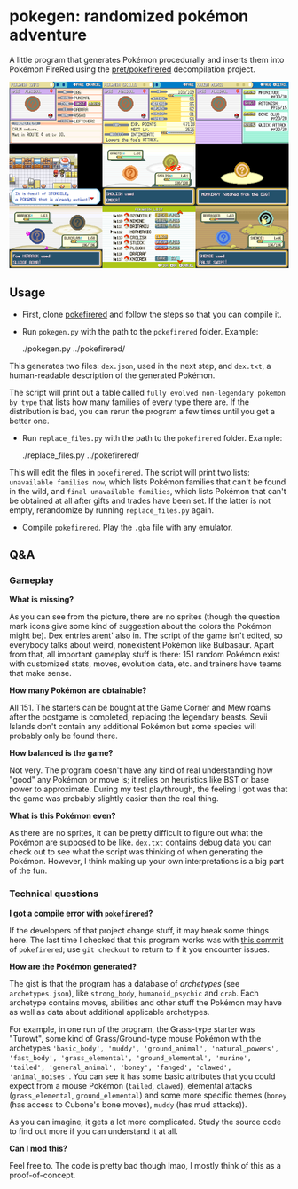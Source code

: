 # pokegen: randomized pokémon adventure

A little program that generates Pokémon procedurally and inserts them into Pokémon FireRed using the [pret/pokefirered](https://github.com/pret/pokefirered/) decompilation project.

![Some screenshots](screenshots.png)

## Usage

* First, clone [pokefirered](https://github.com/pret/pokefirered/) and follow the steps so that you can compile it.

* Run `pokegen.py` with the path to the `pokefirered` folder. Example:

    ./pokegen.py ../pokefirered/

This generates two files: `dex.json`, used in the next step, and `dex.txt`, a human-readable description of the generated Pokémon.

The script will print out a table called `fully evolved non-legendary pokemon by type` that lists how many families of every type there are. If the distribution is bad, you can rerun the program a few times until you get a better one.

* Run `replace_files.py` with the path to the `pokefirered` folder. Example:

    ./replace_files.py ../pokefirered/

This will edit the files in `pokefirered`. The script will print two lists: `unavailable families now`, which lists Pokémon families that can't be found in the wild, and `final unavailable families`, which lists Pokémon that can't be obtained at all after gifts and trades have been set. If the latter is not empty, rerandomize by running `replace_files.py` again.

* Compile `pokefirered`. Play the `.gba` file with any emulator.

## Q&A

### Gameplay

**What is missing?**

As you can see from the picture, there are no sprites (though the question mark icons give some kind of suggestion about the colors the Pokémon might be). Dex entries arent' also in. The script of the game isn't edited, so everybody talks about weird, nonexistent Pokémon like Bulbasaur. Apart from that, all important gameplay stuff is there: 151 random Pokémon exist with customized stats, moves, evolution data, etc. and trainers have teams that make sense.

**How many Pokémon are obtainable?**

All 151. The starters can be bought at the Game Corner and Mew roams after the postgame is completed, replacing the legendary beasts. Sevii Islands don't contain any additional Pokémon but some species will probably only be found there.

**How balanced is the game?**

Not very. The program doesn't have any kind of real understanding how "good" any Pokémon or move is; it relies on heuristics like BST or base power to approximate. During my test playthrough, the feeling I got was that the game was probably slightly easier than the real thing.

**What is this Pokémon even?**

As there are no sprites, it can be pretty difficult to figure out what the Pokémon are supposed to be like. `dex.txt` contains debug data you can check out to see what the script was thinking of when generating the Pokémon. However, I think making up your own interpretations is a big part of the fun.

### Technical questions

**I got a compile error with `pokefirered`?**

If the developers of that project change stuff, it may break some things here. The last time I checked that this program works was with [this commit](https://github.com/pret/pokefirered/commit/4c023cb8c7fb6e5e8f13867b39c3fbb9f7e7b6b1) of `pokefirered`; use `git checkout` to return to if it you encounter issues.

**How are the Pokémon generated?**

The gist is that the program has a database of *archetypes* (see `archetypes.json`), like `strong_body`, `humanoid_psychic` and `crab`. Each archetype contains moves, abilities and other stuff the Pokémon may have as well as data about additional applicable archetypes.

For example, in one run of the program, the Grass-type starter was "Turowt", some kind of Grass/Ground-type mouse Pokémon with the archetypes `'basic_body', 'muddy', 'ground_animal', 'natural_powers', 'fast_body', 'grass_elemental', 'ground_elemental', 'murine', 'tailed', 'general_animal', 'boney', 'fanged', 'clawed', 'animal_noises'`. You can see it has some basic attributes that you could expect from a mouse Pokémon (`tailed`, `clawed`), elemental attacks (`grass_elemental`, `ground_elemental`) and some more specific themes (`boney` (has access to Cubone's bone moves), `muddy` (has mud attacks)).

As you can imagine, it gets a lot more complicated. Study the source code to find out more if you can understand it at all.

**Can I mod this?**

Feel free to. The code is pretty bad though lmao, I mostly think of this as a proof-of-concept.
